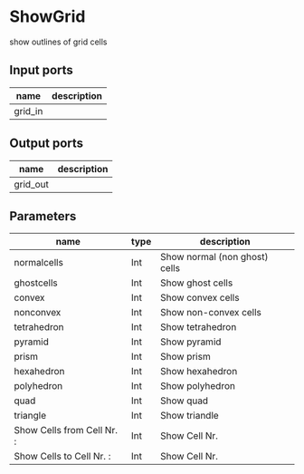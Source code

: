 ShowGrid
========
show outlines of grid cells

Input ports
-----------
|name|description|
|-|-|
|grid_in||

Output ports
------------
|name|description|
|-|-|
|grid_out||

Parameters
----------
|name|type|description|
|-|-|-|
|normalcells|Int|Show normal (non ghost) cells|
|ghostcells|Int|Show ghost cells|
|convex|Int|Show convex cells|
|nonconvex|Int|Show non-convex cells|
|tetrahedron|Int|Show tetrahedron|
|pyramid|Int|Show pyramid|
|prism|Int|Show prism|
|hexahedron|Int|Show hexahedron|
|polyhedron|Int|Show polyhedron|
|quad|Int|Show quad|
|triangle|Int|Show triandle|
|Show Cells from Cell Nr. :|Int|Show Cell Nr.|
|Show Cells to Cell Nr. :|Int|Show Cell Nr.|
